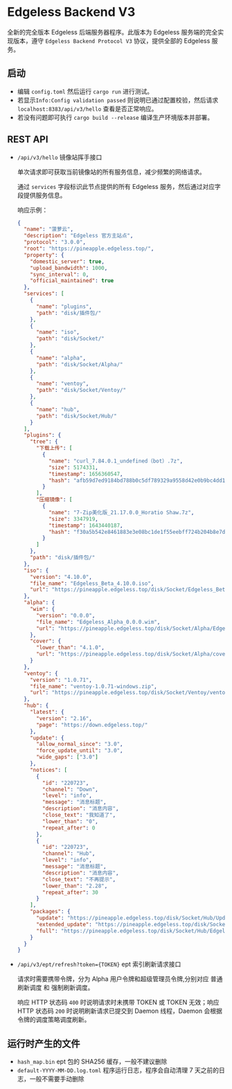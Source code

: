 # Edgeless Backend V3

全新的完全版本 Edgeless 后端服务器程序。此版本为 Edgeless 服务端的完全实现版本，遵守 `Edgeless Backend Protocol V3` 协议，提供全部的 Edgeless 服务。

## 启动
- 编辑 `config.toml` 然后运行 `cargo run` 进行测试。
- 若显示`Info:Config validation passed` 则说明已通过配置校验，然后请求 `localhost:8383/api/v3/hello` 查看是否正常响应。
- 若没有问题即可执行 `cargo build --release` 编译生产环境版本并部署。

## REST API

- `/api/v3/hello` 镜像站挥手接口

    单次请求即可获取当前镜像站的所有服务信息，减少频繁的网络请求。

    通过 `services` 字段标识此节点提供的所有 Edgeless 服务，然后通过对应字段提供服务信息。

    响应示例：

  ```json
  {
    "name": "菠萝云",
    "description": "Edgeless 官方主站点",
    "protocol": "3.0.0",
    "root": "https://pineapple.edgeless.top/",
    "property": {
      "domestic_server": true,
      "upload_bandwidth": 1000,
      "sync_interval": 0,
      "official_maintained": true
    },
    "services": [
      {
        "name": "plugins",
        "path": "disk/插件包/"
      },
      {
        "name": "iso",
        "path": "disk/Socket/"
      },
      {
        "name": "alpha",
        "path": "disk/Socket/Alpha/"
      },
      {
        "name": "ventoy",
        "path": "disk/Socket/Ventoy/"
      },
      {
        "name": "hub",
        "path": "disk/Socket/Hub/"
      }
    ],
    "plugins": {
      "tree": {
        "下载上传": [
          {
            "name": "curl_7.84.0.1_undefined（bot）.7z",
            "size": 5174331,
            "timestamp": 1656360547,
            "hash": "afb59d7ed9184bd788b0c5df789329a9558d42e0b9bc4dd1a4198bccd05b9ef8"
          }
        ],
        "压缩镜像": [
          {
            "name": "7-Zip美化版_21.17.0.0_Horatio Shaw.7z",
            "size": 3347919,
            "timestamp": 1643440187,
            "hash": "f30a5b542e8461883e3e08bc1de1f55eebff724b204b8e7d29c3379bf469d8ad"
          }
        ]
      },
      "path": "disk/插件包/"
    },
    "iso": {
      "version": "4.10.0",
      "file_name": "Edgeless_Beta_4.10.0.iso",
      "url": "https://pineapple.edgeless.top/disk/Socket/Edgeless_Beta_4.10.0.iso"
    },
    "alpha": {
      "wim": {
        "version": "0.0.0",
        "file_name": "Edgeless_Alpha_0.0.0.wim",
        "url": "https://pineapple.edgeless.top/disk/Socket/Alpha/Edgeless_Alpha_0.0.0.wim"
      },
      "cover": {
        "lower_than": "4.1.0",
        "url": "https://pineapple.edgeless.top/disk/Socket/Alpha/cover.7z"
      }
    },
    "ventoy": {
      "version": "1.0.71",
      "file_name": "ventoy-1.0.71-windows.zip",
      "url": "https://pineapple.edgeless.top/disk/Socket/Ventoy/ventoy-1.0.71-windows.zip"
    },
    "hub": {
      "latest": {
        "version": "2.16",
        "page": "https://down.edgeless.top/"
      },
      "update": {
        "allow_normal_since": "3.0",
        "force_update_until": "3.0",
        "wide_gaps": ["3.0"]
      },
      "notices": [
        {
          "id": "220723",
          "channel": "Down",
          "level": "info",
          "message": "消息标题",
          "description": "消息内容",
          "close_text": "我知道了",
          "lower_than": "0",
          "repeat_after": 0
        },
        {
          "id": "220723",
          "channel": "Hub",
          "level": "info",
          "message": "消息标题",
          "description": "消息内容",
          "close_text": "不再提示",
          "lower_than": "2.28",
          "repeat_after": 30
        }
      ],
      "packages": {
        "update": "https://pineapple.edgeless.top/disk/Socket/Hub/Update/update.7z",
        "extended_update": "https://pineapple.edgeless.top/disk/Socket/Hub/Update/extended_update.7z",
        "full": "https://pineapple.edgeless.top/disk/Socket/Hub/Edgeless Hub_Beta_2.16.7z"
      }
    }
  }
  ```

- `/api/v3/ept/refresh?token={TOKEN}` ept 索引刷新请求接口

  请求时需要携带令牌，分为 Alpha 用户令牌和超级管理员令牌,分别对应 普通刷新调度 和 强制刷新调度。

  响应 HTTP 状态码 `400` 时说明请求时未携带 TOKEN 或 TOKEN 无效；响应 HTTP 状态码 `200` 时说明刷新请求已提交到 Daemon 线程，Daemon 会根据令牌的调度策略调度刷新。

## 运行时产生的文件

- `hash_map.bin` ept 包的 SHA256 缓存，一般不建议删除
- `default-YYYY-MM-DD.log.toml` 程序运行日志，程序会自动清理 7 天之前的日志，一般不需要手动删除
